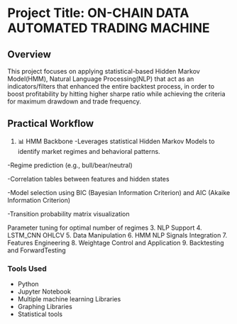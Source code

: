 # Project Title: ON-CHAIN DATA AUTOMATED TRADING MACHINE
## Overview
This project focuses on applying statistical-based Hidden Markov Model(HMM), Natural Language Processing(NLP) that act as an indicators/filters that enhanced the entire backtest process, in order to boost profitability by hitting higher sharpe ratio while achieving the criteria for maximum drawdown and trade frequency.

## Practical Workflow
1. 📊 HMM Backbone
  -Leverages statistical Hidden Markov Models to identify market regimes and behavioral patterns.

  -Regime prediction (e.g., bull/bear/neutral)

  -Correlation tables between features and hidden states

  -Model selection using BIC (Bayesian Information Criterion) and AIC (Akaike Information Criterion)

  -Transition probability matrix visualization

Parameter tuning for optimal number of regimes
3. NLP Support
4. LSTM_CNN OHLCV
5. Data Manipulation
6. HMM NLP Signals Integration
7. Features Engineering
8. Weightage Control and Application
9. Backtesting and ForwardTesting

### Tools Used
- Python
- Jupyter Notebook
- Multiple machine learning Libraries
- Graphing Libraries
- Statistical tools
  
